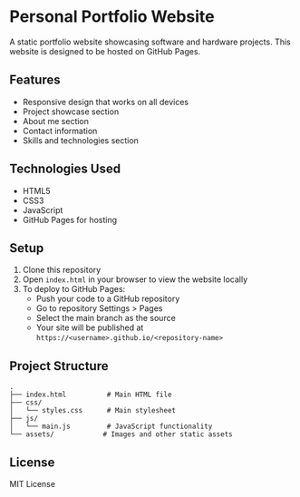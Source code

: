# Personal Portfolio Website

A static portfolio website showcasing software and hardware projects. This website is designed to be hosted on GitHub Pages.

## Features

- Responsive design that works on all devices
- Project showcase section
- About me section
- Contact information
- Skills and technologies section

## Technologies Used

- HTML5
- CSS3
- JavaScript
- GitHub Pages for hosting

## Setup

1. Clone this repository
2. Open `index.html` in your browser to view the website locally
3. To deploy to GitHub Pages:
   - Push your code to a GitHub repository
   - Go to repository Settings > Pages
   - Select the main branch as the source
   - Your site will be published at `https://<username>.github.io/<repository-name>`

## Project Structure

```
.
├── index.html          # Main HTML file
├── css/
│   └── styles.css      # Main stylesheet
├── js/
│   └── main.js         # JavaScript functionality
└── assets/            # Images and other static assets
```

## License

MIT License 